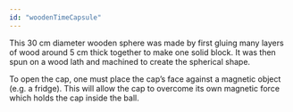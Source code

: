 ```yaml
---
id: "woodenTimeCapsule"
---
```


This 30 cm diameter wooden sphere was made by first gluing many layers of wood around 5 cm thick together to make one solid block. It was then spun on a wood lath and machined to create the spherical shape.

To open the cap, one must place the cap’s face against a magnetic object (e.g. a fridge).
This will allow the cap to overcome its own magnetic force which holds the cap inside the ball.
